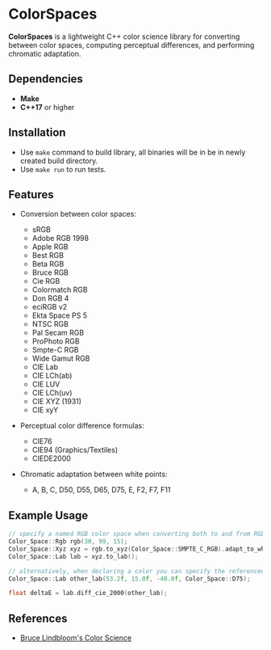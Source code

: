 # ColorSpaces
**ColorSpaces** is a lightweight C++ color science library for converting between color spaces, computing perceptual differences, and performing chromatic adaptation.

## Dependencies
- **Make**
- **C++17** or higher


## Installation
* Use `make` command to build library, all binaries will be in be in newly created build directory.
* Use `make run` to run tests.

## Features
- Conversion between color spaces:
  - sRGB
  - Adobe RGB 1998
  - Apple RGB
  - Best RGB
  - Beta RGB
  - Bruce RGB
  - Cie RGB
  - Colormatch RGB
  - Don RGB 4
  - eciRGB v2
  - Ekta Space PS 5
  - NTSC RGB
  - Pal Secam RGB
  - ProPhoto RGB
  - Smpte-C RGB
  - Wide Gamut RGB
  - CIE Lab
  - CIE LCh(ab)
  - CIE LUV
  - CIE LCh(uv)
  - CIE XYZ (1931)
  - CIE xyY

- Perceptual color difference formulas:
  - CIE76
  - CIE94 (Graphics/Textiles)
  - CIEDE2000

- Chromatic adaptation between white points:
  - A, B, C, D50, D55, D65, D75, E, F2, F7, F11

## Example Usage
```cpp
// specify a named RGB color space when converting both to and from RGB
Color_Space::Rgb rgb(30, 99, 15);
Color_Space::Xyz xyz = rgb.to_xyz(Color_Space::SMPTE_C_RGB).adapt_to_white_point(Color_Space::D75);
Color_Space::Lab lab = xyz.to_lab();

// alternatively, when declaring a color you can specify the referenced illuminant as the fourth  argument
Color_Space::Lab other_lab(53.2f, 15.0f, -40.0f, Color_Space::D75);

float deltaE = lab.diff_cie_2000(other_lab);
```

## References
* [Bruce Lindbloom's Color Science](<http://www.brucelindbloom.com/index.html?Eqn_RGB_XYZ_Matrix.html>)
